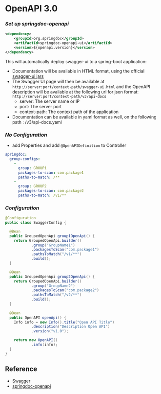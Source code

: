 # OpenAPI 3.0

### *Set up springdoc-openapi*
```xml
<dependency>
    <groupId>org.springdoc</groupId>
    <artifactId>springdoc-openapi-ui</artifactId>
    <version>${openapi.version}</version>
</dependency>
```
This will automatically deploy swagger-ui to a spring-boot application:
* Documentation will be available in HTML format, using the official [swagger-ui jars](https://github.com/swagger-api/swagger-ui.git)
* The Swagger UI page will then be available at `http://server:port/context-path/swagger-ui.html` and the OpenAPI description will be available at the following url for json format: `http://server:port/context-path/v3/api-docs`
  * server: The server name or IP
  * port: The server port
  * context-path: The context path of the application
* Documentation can be available in yaml format as well, on the following path : /v3/api-docs.yaml

### *No Configuration*
* add Properties and add ``@OpenAPIDefinition`` to Controller
```yaml
springdoc:
  group-configs:
    -
      group: GROUP1
      packages-to-scan: com.package1
      paths-to-match: /**
    -
      group: GROUP2
      packages-to-scan: com.package2
      paths-to-match: /v1/**
```

### *Configuration*
```java
@Configuration
public class SwaggerConfig {

  @Bean
  public GroupedOpenApi group1OpenApi() {
    return GroupedOpenApi.builder()
            .group("GroupName1")
            .packagesToScan("com.package1")
            .pathsToMatch("/v1/**")
            .build();
  }

  @Bean
  public GroupedOpenApi group2OpenApi() {
    return GroupedOpenApi.builder()
            .group("GroupName2")
            .packagesToScan("com.package2")
            .pathsToMatch("/v2/**")
            .build();
  }
  
  @Bean
  public OpenAPI openApi() {
    Info info = new Info().title("Open API Title")
            .description("Description Open API")
            .version("v1.0");

    return new OpenAPI()
            .info(info);
  }
}
```

## Reference
* [Swagger](https://swagger.io "The Best APIs are Built with Swagger Tools | Swagger")
* [springdoc-openapi](https://springdoc.org/ "OpenAPI 3 Library for spring-boot")
